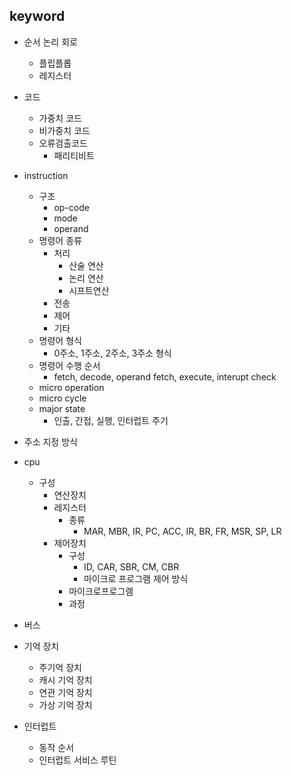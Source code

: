## keyword

* 순서 논리 회로
    * 플립플롭
    * 레지스터
* 코드
    * 가중치 코드
    * 비가중치 코드
    * 오류검출코드
        * 패리티비트
* instruction
    * 구조
        * op-code
        * mode
        * operand
    * 명령어 종류
        * 처리
            * 산술 연산
            * 논리 연산
            * 시프트연산
        * 전송
        * 제어
        * 기타
    * 명령어 형식
        * 0주소, 1주소, 2주소, 3주소 형식
    * 명령어 수행 순서
        * fetch, decode, operand fetch, execute, interupt check
    * micro operation
    * micro cycle
    * major state
        * 인출, 간접, 실행, 인터럽트 주기

* 주소 지정 방식

* cpu
    * 구성
        * 연산장치
        * 레지스터
            * 종류
                * MAR, MBR, IR, PC, ACC, IR, BR, FR, MSR, SP, LR
        * 제어장치
            * 구성
                * ID, CAR, SBR, CM, CBR
                * 마이크로 프로그램 제어 방식
            * 마이크로프로그램
            * 과정
* 버스
* 기억 장치
    * 주기억 장치
    * 캐시 기억 장치
    * 연관 기억 장치
    * 가상 기억 장치

* 인터럽트
    * 동작 순서
    * 인터럽트 서비스 루틴




